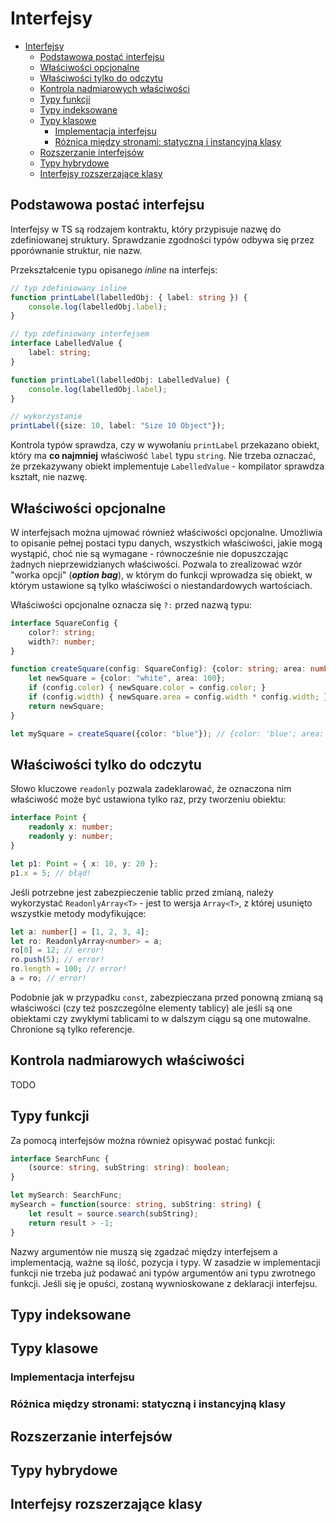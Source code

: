 # Interfejsy

- [Interfejsy](#interfejsy)
    - [Podstawowa postać interfejsu](#podstawowa-posta-interfejsu)
    - [Właściwości opcjonalne](#wasciwosci-opcjonalne)
    - [Właściwości tylko do odczytu](#wasciwosci-tylko-do-odczytu)
    - [Kontrola nadmiarowych właściwości](#kontrola-nadmiarowych-wasciwosci)
    - [Typy funkcji](#typy-funkcji)
    - [Typy indeksowane](#typy-indeksowane)
    - [Typy klasowe](#typy-klasowe)
        - [Implementacja interfejsu](#implementacja-interfejsu)
        - [Różnica między stronami: statyczną i instancyjną klasy](#ronica-midzy-stronami--statyczn-i-instancyjn-klasy)
    - [Rozszerzanie interfejsów](#rozszerzanie-interfejsow)
    - [Typy hybrydowe](#typy-hybrydowe)
    - [Interfejsy rozszerzające klasy](#interfejsy-rozszerzajce-klasy)

## Podstawowa postać interfejsu
Interfejsy w TS są rodzajem kontraktu, który przypisuje nazwę do zdefiniowanej struktury. Sprawdzanie zgodności typów odbywa się przez pporównanie struktur, nie nazw.

Przekształcenie typu opisanego _inline_ na interfejs:
```ts
// typ zdefiniowany inline
function printLabel(labelledObj: { label: string }) {
    console.log(labelledObj.label);
}

// typ zdefiniowany interfejsem
interface LabelledValue {
    label: string;
}

function printLabel(labelledObj: LabelledValue) {
    console.log(labelledObj.label);
}

// wykorzystanie
printLabel({size: 10, label: "Size 10 Object"});
``` 

Kontrola typów sprawdza, czy w wywołaniu `printLabel` przekazano obiekt, który ma **co najmniej** właściwość `label` typu `string`. Nie trzeba oznaczać, że przekazywany obiekt implementuje `LabelledValue` - kompilator sprawdza kształt, nie nazwę.

## Właściwości opcjonalne
W interfejsach można ujmować również właściwości opcjonalne. Umożliwia to opisanie pełnej postaci typu danych, wszystkich właściwości, jakie mogą wystąpić, choć nie są wymagane - równocześnie nie dopuszczając żadnych nieprzewidzianych właściwości. Pozwala to zrealizować wzór "worka opcji" (***option bag***), w którym do funkcji wprowadza się obiekt, w którym ustawione są tylko właściwości o niestandardowych wartościach.

Właściwości opcjonalne oznacza się `?:` przed nazwą typu:
```ts
interface SquareConfig {
    color?: string;
    width?: number;
}

function createSquare(config: SquareConfig): {color: string; area: number} {
    let newSquare = {color: "white", area: 100};
    if (config.color) { newSquare.color = config.color; }
    if (config.width) { newSquare.area = config.width * config.width; }
    return newSquare;
}

let mySquare = createSquare({color: "blue"}); // {color: 'blue'; area: 100}
```

## Właściwości tylko do odczytu
Słowo kluczowe `readonly` pozwala zadeklarować, że oznaczona nim właściwość może być ustawiona tylko raz, przy tworzeniu obiektu:
```ts
interface Point {
    readonly x: number;
    readonly y: number;
}

let p1: Point = { x: 10, y: 20 };
p1.x = 5; // błąd!
```

Jeśli potrzebne jest zabezpieczenie tablic przed zmianą, należy wykorzystać `ReadonlyArray<T>` - jest to wersja `Array<T>`, z której usunięto wszystkie metody modyfikujące:
```ts
let a: number[] = [1, 2, 3, 4];
let ro: ReadonlyArray<number> = a;
ro[0] = 12; // error!
ro.push(5); // error!
ro.length = 100; // error!
a = ro; // error!
```

Podobnie jak w przypadku `const`, zabezpieczana przed ponowną zmianą są właściwości (czy też poszczególne elementy tablicy) ale jeśli są one obiektami czy zwykłymi tablicami to w dalszym ciągu są one mutowalne. Chronione są tylko referencje.

## Kontrola nadmiarowych właściwości
TODO

## Typy funkcji
Za pomocą interfejsów można również opisywać postać funkcji:
```ts
interface SearchFunc {
    (source: string, subString: string): boolean;
}

let mySearch: SearchFunc;
mySearch = function(source: string, subString: string) {
    let result = source.search(subString);
    return result > -1;
}
```

Nazwy argumentów nie muszą się zgadzać między interfejsem a implementacją, ważne są ilość, pozycja i typy. W zasadzie w implementacji funkcji nie trzeba już podawać ani typów argumentów ani typu zwrotnego funkcji. Jeśli się je opuści, zostaną wywnioskowane z deklaracji interfejsu.

## Typy indeksowane


## Typy klasowe

### Implementacja interfejsu

### Różnica między stronami: statyczną i instancyjną klasy

## Rozszerzanie interfejsów

## Typy hybrydowe

## Interfejsy rozszerzające klasy


